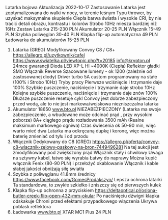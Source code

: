 Latarka bojowa 
Aktualizacja 2022-10-17
Zastosowanie
Latarka jest zoptymalizowana do walki w nocy, w terenie leśnym
Typu thrower, by uzyskać maksymalne skupienie
Ciepła barwa światła i wysokie CRI, by nie tracić detali obrazu, kontrastu i kolorów
Strobo 10Hz miesza bardziej niż 16Hz 
Zestaw
Latarka 					215-230 PLN
Akumulator 					20-25 PLN
Włącznik 					15-49 PLN
Szybka poliwęglan 				30-40 PLN
Klapka flip-up automatyczna 			49 PLN
Ładowarka do akumulatorów 			15-25 PLN
1. Latarka (GREG)
Modyfikowany Convoy C8 / C8+
https://allegro.pl/uzytkownik/cafel 
https://www.swiatelka.pl/viewtopic.php?t=20185
info@krypton.pl 
24mce gwarancji
Dioda LED XP-L HI ~4000K (Ciepła)
Reflektor gładki SMO
Włącznik Reverse
Szacowane lumeny - ok 1200 (zależnie od zastosowanej diody)
Driver turbo 5A custom programowany na stałe (100% i Strobo 10Hz)
Tryby pracy
Pierwsze wciśnięcie i trzymanie daje 100%
Szybkie puszczenie, naciśnięcie i trzymanie daje strobo 10Hz
Kolejne szybkie puszczenie, naciśnięcie i trzymanie daje znów 100%
Dłuższe puszczenie resetuje cykl
Convoy jest dobrze zabezpieczony przed wodą, ale to nie jest markowa/wojskowa niezniszczalna latarka
2. Akumulator 18650
www.bto.pl
NIEZABEZPIECZONY (Latarka ma swoje zabezpieczenie, a wbudowane może odcinać prąd , przy wysokim poborze)
8A+ ciągłego prądu rozładowania
3500 mAh (Realne maksimum markowego ogniwa)
Czas świecenia ok 50-90 min, więc warto mieć dwa
Latarka ma odkręcaną dupkę i koronę, więc można baterię zmieniać od tyłu i od przodu
3. Włącznik Dedykowany do C8 (GREG)
https://allegro.pl/oferta/convoy-c8-wlacznik-zelowy-paskowy-na-bron-7449496281
Na tej aukcji jest zmodyfikowany pod zwiększony prąd
Włącznik stały i chwilowy
Uwaga na sztywny kabel, łatwo się wyrabia
Łatwy do naprawy
Można kupić włącznik Fenix (80-90 PLN) i przełożyć okablowanie
Włącznik i kable słabej jakości obniżają siłę światła
4. Szybka z poliwęglanu 41.8mm średnicy
https://www.facebook.com/GomesProdakszyn/
Lepsza ochrona latarki
Ta standardowa, to zwykłe szkiełko i zniszczy się od pierwszych kulek
5. Klapka flip-up ochronna z przyciskiem 
https://deltaoptical.pl/oslona-butler-creek-flip-open-432-mm-okular
Po naciśnięciu dźwigni klapka odskakuje
Chroni przed efektami przypadkowego włączenia
Ukrywa poblask reflektora
6. Ładowarka
www.bto.pl 
XTAR MC1 Plus 	24 PLN


